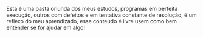 Esta é uma pasta oriunda dos meus  estudos, programas em perfeita execução, outros com defeitos e em tentativa constante de resolução, é um reflexo do meu aprendizado, esse conteúdo é livre usem como bem entender se for ajudar em algo!